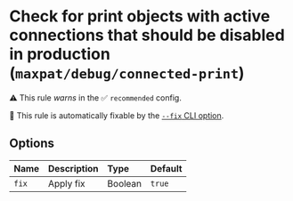 # Check for print objects with active connections that should be disabled in production (`maxpat/debug/connected-print`)

⚠️ This rule _warns_ in the ✅ `recommended` config.

🔧 This rule is automatically fixable by the [`--fix` CLI option](https://eslint.org/docs/latest/user-guide/command-line-interface#--fix).

<!-- end auto-generated rule header -->

## Options

<!-- begin auto-generated rule options list -->

| Name  | Description | Type    | Default |
| :---- | :---------- | :------ | :------ |
| `fix` | Apply fix   | Boolean | `true`  |

<!-- end auto-generated rule options list -->
